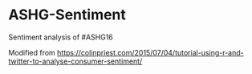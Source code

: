 # ASHG-Sentiment
Sentiment analysis of #ASHG16

Modified from https://colinpriest.com/2015/07/04/tutorial-using-r-and-twitter-to-analyse-consumer-sentiment/
